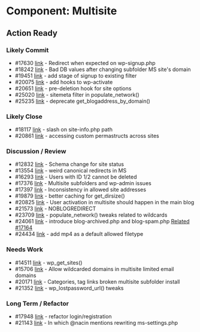 # Component: Multisite

## Action Ready

### Likely Commit

* #17630 [link](http://core.trac.wordpress.org/ticket/17630) - Redirect when expected on wp-signup.php
* #18242 [link](http://core.trac.wordpress.org/ticket/18242) - Bad DB values after changing subfolder MS site's domain
* #19451 [link](http://core.trac.wordpress.org/ticket/19451) - add stage of signup to existing filter
* #20075 [link](http://core.trac.wordpress.org/ticket/20075) - add hooks to wp-activate
* #20651 [link](http://core.trac.wordpress.org/ticket/20651) - pre-deletion hook for site options
* #25020 [link](http://core.trac.wordpress.org/ticket/25020) - sitemeta filter in populate_network()
* #25235 [link](http://core.trac.wordpress.org/ticket/25235) - deprecate get_blogaddress_by_domain()

### Likely Close

* #18117 [link](http://core.trac.wordpress.org/ticket/18117) - slash on site-info.php path
* #20861 [link](http://core.trac.wordpress.org/ticket/20861) - accessing custom permastructs across sites

### Discussion / Review

* #12832 [link](http://core.trac.wordpress.org/ticket/12832) - Schema change for site status
* #13554 [link](http://core.trac.wordpress.org/ticket/13554) - weird canonical redirects in MS
* #16293 [link](http://core.trac.wordpress.org/ticket/16293) - Users with ID 1/2 cannot be deleted
* #17376 [link](http://core.trac.wordpress.org/ticket/17376) - Multisite subfolders and wp-admin issues
* #17397 [link](http://core.trac.wordpress.org/ticket/17397) - Inconsistency in allowed site addresses
* #19879 [link](http://core.trac.wordpress.org/ticket/19879) - better caching for get_dirsize()
* #20825 [link](http://core.trac.wordpress.org/ticket/20825) - User activation in multisite should happen in the main blog
* #21573 [link](http://core.trac.wordpress.org/ticket/21573) - NOBLOGREDIRECT
* #23709 [link](http://core.trac.wordpress.org/ticket/23709) - populate_network() tweaks related to wildcards
* #24061 [link](http://core.trac.wordpress.org/ticket/24061) - introduce blog-archived.php and blog-spam.php [Related #17164](http://core.trac.wordpress.org/ticket/17164)
* #24434 [link](http://core.trac.wordpress.org/ticket/24434) - add mp4 as a default allowed filetype

### Needs Work

* #14511 [link](http://core.trac.wordpress.org/ticket/14511) - wp_get_sites()
* #15706 [link](http://core.trac.wordpress.org/ticket/15706) - Allow wildcarded domains in multisite limited email domains
* #20171 [link](http://core.trac.wordpress.org/ticket/20171) - Categories, tag links broken multisite subfolder install
* #21352 [link](http://core.trac.wordpress.org/ticket/21352) - wp_lostpassword_url() tweaks

### Long Term / Refactor

* #17948 [link](http://core.trac.wordpress.org/ticket/17948) - refactor login/registration
* #21143 [link](http://core.trac.wordpress.org/ticket/21143) - In which @nacin mentions rewriting ms-settings.php
